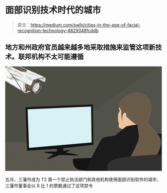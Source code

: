 # 面部识别技术时代的城市

> 原文：<https://medium.com/swlh/cities-in-the-age-of-facial-recognition-technology-4829348fcddb>

## 地方和州政府官员越来越多地采取措施来监管这项新技术。联邦机构不太可能遵循

![](img/d0c95af64b61bc6ef858da289e82af42.png)

五月，三藩市成为 T2 第一个禁止执法部门和其他机构使用面部识别软件的城市，三藩市董事会以 8 比 1 的票数通过了这项禁令